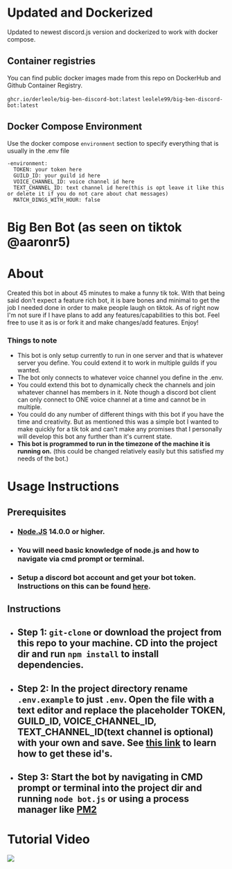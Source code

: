 # Updated and Dockerized
Updated to newest discord.js version and dockerized to work with docker compose.

## Container registries
You can find public docker images made from this repo on DockerHub and Github Container Registry.

`ghcr.io/derleole/big-ben-discord-bot:latest`
`leolele99/big-ben-discord-bot:latest`

## Docker Compose Environment
Use the docker compose `environment` section to specify everything that is usually in the .env file

```
-environment:
  TOKEN: your token here
  GUILD_ID: your guild id here
  VOICE_CHANNEL_ID: voice channel id here
  TEXT_CHANNEL_ID: text channel id here(this is opt leave it like this or delete it if you do not care about chat messages)
  MATCH_DINGS_WITH_HOUR: false
```

# **Big Ben Bot** (as seen on tiktok @aaronr5)

# **About**
Created this bot in about 45 minutes to make a funny tik tok. With that being said don't expect a feature rich bot, it is bare bones and minimal to get the job I needed done in order to make people laugh on tiktok. As of right now I'm not sure if I have plans to add any features/capabilities to this bot. Feel free to use it as is or fork it and make changes/add features. Enjoy!

### Things to note
- This bot is only setup currently to run in one server and that is whatever server you define. You could extend it to work in multiple guilds if you wanted.
- The bot only connects to whatever voice channel you define in the .env.
- You could extend this bot to dynamically check the channels and join whatever channel has members in it. Note though a discord bot client can only connect to ONE voice channel at a time and cannot be in multiple.
- You could do any number of different things with this bot if you have the time and creativity. But as mentioned this was a simple bot I wanted to make quickly for a tik tok and can't make any promises that I personally will develop this bot any further than it's current state.
- **This bot is programmed to run in the timezone of the machine it is running on.** (this could be changed relatively easily but this satisfied my needs of the bot.)
# **Usage Instructions**

## **Prerequisites**

- ### [Node.JS](https://nodejs.org/en/) 14.0.0 or higher.
- ### You will need basic knowledge of node.js and how to navigate via cmd prompt or terminal.
- ### Setup a discord bot account and get your bot token. Instructions on this can be found [here](https://discordjs.guide/preparations/setting-up-a-bot-application.html#keeping-your-token-safe).

## **Instructions**
- ## **Step 1**: `git-clone` or download the project from this repo to your machine. CD into the project dir and run `npm install` to install dependencies.
- ## **Step 2**: In the project directory rename `.env.example` to just `.env`. Open the file with a text editor and replace the placeholder TOKEN, GUILD_ID, VOICE_CHANNEL_ID, TEXT_CHANNEL_ID(text channel is optional) with your own and save. See [this link](https://support.discord.com/hc/en-us/articles/206346498-Where-can-I-find-my-User-Server-Message-ID-) to learn how to get these id's.
- ## **Step 3**: Start the bot by navigating in CMD prompt or terminal into the project dir and running `node bot.js` or using a process manager like [PM2](https://www.npmjs.com/package/pm2)

# Tutorial Video

[![](https://res.cloudinary.com/marcomontalbano/image/upload/v1625043402/video_to_markdown/images/youtube--ObtVxV3g4aE-c05b58ac6eb4c4700831b2b3070cd403.jpg)](https://www.youtube.com/watch?v=ObtVxV3g4aE "Install Video")
